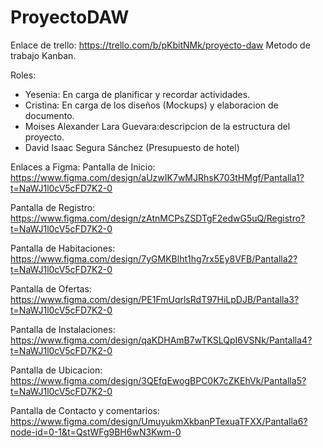 # ProyectoDAW
 
Enlace de trello: https://trello.com/b/pKbitNMk/proyecto-daw
Metodo de trabajo Kanban.

Roles:
- Yesenia: En carga de planificar y recordar actividades.
- Cristina: En carga de los diseños (Mockups) y elaboracion de documento.
- Moises Alexander Lara Guevara:descripcion de la estructura del proyecto.
- David Isaac Segura Sánchez (Presupuesto de hotel)

Enlaces a Figma:
Pantalla de Inicio:
https://www.figma.com/design/aUzwIK7wMJRhsK703tHMgf/Pantalla1?t=NaWJ1l0cV5cFD7K2-0

Pantalla de Registro:
https://www.figma.com/design/zAtnMCPsZSDTgF2edwG5uQ/Registro?t=NaWJ1l0cV5cFD7K2-0

Pantalla de Habitaciones:
https://www.figma.com/design/7yGMKBlht1hg7rx5Ey8VFB/Pantalla2?t=NaWJ1l0cV5cFD7K2-0

Pantalla de Ofertas:
https://www.figma.com/design/PE1FmUqrlsRdT97HiLpDJB/Pantalla3?t=NaWJ1l0cV5cFD7K2-0

Pantalla de Instalaciones:
https://www.figma.com/design/qaKDHAmB7wTKSLQpI6VSNk/Pantalla4?t=NaWJ1l0cV5cFD7K2-0

Pantalla de Ubicacion:
https://www.figma.com/design/3QEfqEwogBPC0K7cZKEhVk/Pantalla5?t=NaWJ1l0cV5cFD7K2-0

Pantalla de Contacto y comentarios:
https://www.figma.com/design/UmuyukmXkbanPTexuaTFXX/Pantalla6?node-id=0-1&t=QstWFg9BH6wN3Kwm-0
